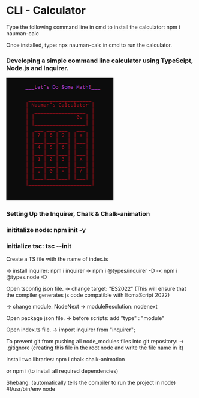 # CLI - Calculator
Type the following command line in cmd to install the calculator: 
 npm i nauman-calc

Once installed, type: npx nauman-calc in cmd to run the calculator.   

### Developing a simple command line calculator using TypeScipt, Node.js and Inquirer. 

![ASCII-Cal](image-1.png)

### Setting Up the Inquirer, Chalk & Chalk-animation


### inititalize node: npm init -y
### initialize tsc: tsc --init 

Create a TS file with the name of index.ts

-> install inquirer: npm i inquirer
-> npm i @types/inquirer -D
-< npm i @types.node -D


Open tsconfig json file.
-> change target: "ES2022" (This will ensure that the compiler generates 
js code compatible with EcmaScript 2022)

-> change module: NodeNext
-> moduleResolution: nodenext


Open package json file.
-> before scripts: add "type" : "module"


Open index.ts file.
-> import inquirer from "inquirer";

To prevent git from pushing all node_modules files into git repository:
-> .gitignore (creating this file in the root node and write the file name in it)


Install two libraries:
npm i chalk chalk-animation

or 
npm i (to install all required dependencies)


Shebang: (automatically tells the compiler to run the project in node)
#!/usr/bin/env node












